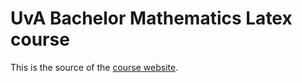 UvA Bachelor Mathematics Latex course
=====================================

This is the source of the [course website](http://jzuiddam.github.io). 